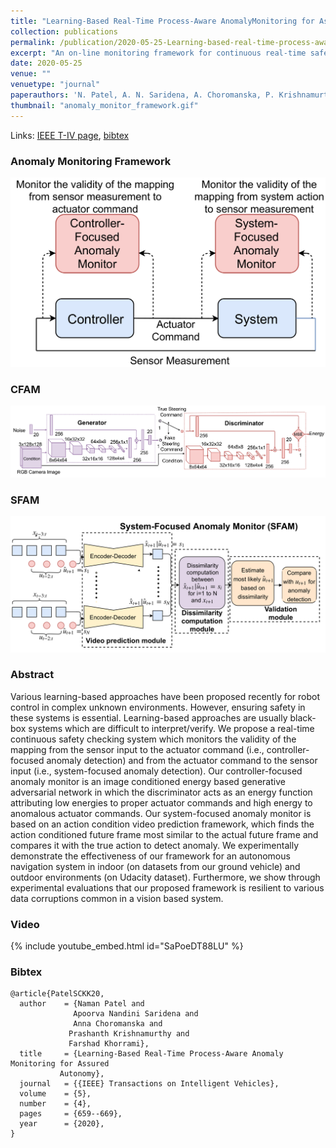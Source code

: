 ```yaml
---
title: "Learning-Based Real-Time Process-Aware AnomalyMonitoring for Assured Autonomy"
collection: publications
permalink: /publication/2020-05-25-Learning-based-real-time-process-aware-anomaly-monitoring-for-assured-autonomy
excerpt: "An on-line monitoring framework for continuous real-time safety/security in learning-based control systems."
date: 2020-05-25
venue: ""
venuetype: "journal"
paperauthors: 'N. Patel, A. N. Saridena, A. Choromanska, P. Krishnamurthy, F. Khorrami'
thumbnail: "anomaly_monitor_framework.gif"
---
```


Links: [IEEE T-IV page](https://ieeexplore.ieee.org/abstract/document/9099389), [bibtex](#bibtex)

### Anomaly Monitoring Framework
![Anomaly Monitoring Framework](/images/cfam_sfam_system_diagram.png)

### CFAM
![CFAM Framework](/images/CFAM_framework.png)

### SFAM
![SFAM Framework](/images/SFAM_framework.png)

### Abstract

Various learning-based approaches have been proposed recently for robot control in complex unknown environments. However, ensuring safety in these systems is essential. Learning-based approaches are usually black-box systems which are difficult to interpret/verify. We propose a real-time continuous safety checking system which monitors the validity of the mapping from the sensor input to the actuator command (i.e., controller-focused anomaly detection) and from the actuator command to the sensor input (i.e., system-focused anomaly detection). Our controller-focused anomaly monitor is an image conditioned energy based generative adversarial network in which the discriminator acts as an energy function attributing low energies to proper actuator commands and high energy to anomalous actuator commands. Our system-focused anomaly monitor is based on an action condition video prediction framework, which finds the action conditioned future frame most similar to the actual future frame and compares it with the true action to detect anomaly. We experimentally demonstrate the effectiveness of our framework for an autonomous navigation system in indoor (on datasets from our ground vehicle) and outdoor environments (on Udacity dataset). Furthermore, we show through experimental evaluations that our proposed framework is resilient to various data corruptions common in a vision based system.

### Video

{% include youtube_embed.html id="SaPoeDT88LU" %}

### Bibtex

    @article{PatelSCKK20,
      author    = {Naman Patel and
                  Apoorva Nandini Saridena and
                  Anna Choromanska and
                 Prashanth Krishnamurthy and
                 Farshad Khorrami},
      title     = {Learning-Based Real-Time Process-Aware Anomaly Monitoring for Assured
               Autonomy},
      journal   = {{IEEE} Transactions on Intelligent Vehicles},
      volume    = {5},
      number    = {4},
      pages     = {659--669},
      year      = {2020},
    }